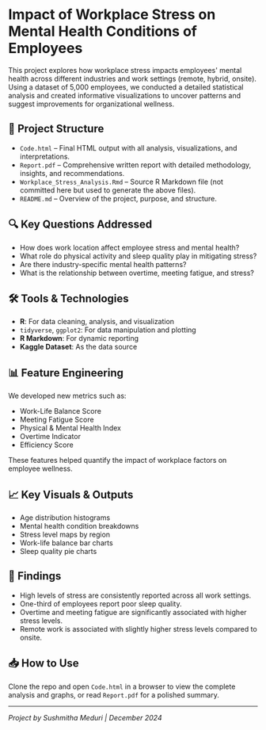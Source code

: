 # Impact of Workplace Stress on Mental Health Conditions of Employees

This project explores how workplace stress impacts employees' mental health across different industries and work settings (remote, hybrid, onsite). Using a dataset of 5,000 employees, we conducted a detailed statistical analysis and created informative visualizations to uncover patterns and suggest improvements for organizational wellness.

## 📁 Project Structure

- `Code.html` – Final HTML output with all analysis, visualizations, and interpretations.
- `Report.pdf` – Comprehensive written report with detailed methodology, insights, and recommendations.
- `Workplace_Stress_Analysis.Rmd` – Source R Markdown file (not committed here but used to generate the above files).
- `README.md` – Overview of the project, purpose, and structure.

## 🔍 Key Questions Addressed

- How does work location affect employee stress and mental health?
- What role do physical activity and sleep quality play in mitigating stress?
- Are there industry-specific mental health patterns?
- What is the relationship between overtime, meeting fatigue, and stress?

## 🛠️ Tools & Technologies

- **R**: For data cleaning, analysis, and visualization
- `tidyverse`, `ggplot2`: For data manipulation and plotting
- **R Markdown**: For dynamic reporting
- **Kaggle Dataset**: As the data source

## 📊 Feature Engineering

We developed new metrics such as:
- Work-Life Balance Score
- Meeting Fatigue Score
- Physical & Mental Health Index
- Overtime Indicator
- Efficiency Score

These features helped quantify the impact of workplace factors on employee wellness.

## 📈 Key Visuals & Outputs

- Age distribution histograms
- Mental health condition breakdowns
- Stress level maps by region
- Work-life balance bar charts
- Sleep quality pie charts

## 📌 Findings

- High levels of stress are consistently reported across all work settings.
- One-third of employees report poor sleep quality.
- Overtime and meeting fatigue are significantly associated with higher stress levels.
- Remote work is associated with slightly higher stress levels compared to onsite.

## 📥 How to Use

Clone the repo and open `Code.html` in a browser to view the complete analysis and graphs, or read `Report.pdf` for a polished summary.

---

*Project by Sushmitha Meduri | December 2024*
